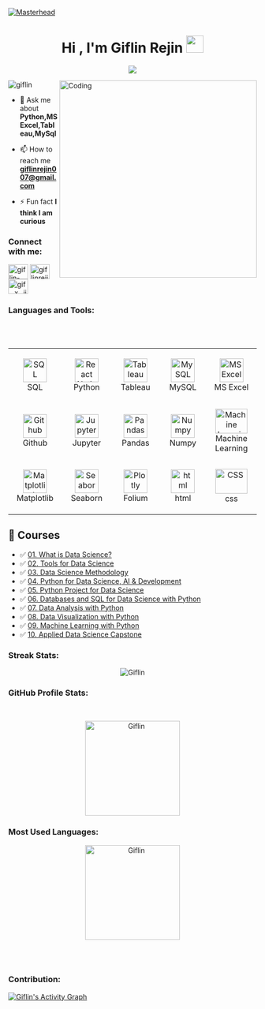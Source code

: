 [![Masterhead](https://blog.pixentia.com/hs-fs/hubfs/The-Essential-Step-for-People-Analytics.jpg?width=1750&name=The-Essential-Step-for-People-Analytics.jpg)](https://giflin.io)
<h1 align="center">Hi , I'm Giflin Rejin <img src="https://media.giphy.com/media/hvRJCLFzcasrR4ia7z/giphy.gif" width="35"></h1>
<p align="center">
 <a href="https://github.com/DenverCoder1/readme-typing-svg"><img src="https://readme-typing-svg.herokuapp.com?lines=Data%20Analyst;Always%20Learning%20New%20Things&center=true&width=500&height=50&font=georgia"></a>
</p>
<img align="right" alt="Coding" width="400" src="https://cdn.dribbble.com/users/1523313/screenshots/13671653/media/7c52f9d4b1117aa12f3bf9f9c3b9e1aa.gif">

<p align="left"> <img src="https://komarev.com/ghpvc/?username=giflin&label=Profile%20views&color=0e75b6&style=flat" alt="giflin" /> </p>

- 💬 Ask me about **Python,MS Excel,Tableau,MySql**

- 📫 How to reach me **giflinrejin007@gmail.com**

- ⚡ Fun fact **I think I am curious**





<h3 align="left">Connect with me:</h3>
<p align="left">

<a href="https://linkedin.com/in/giflin-rejin-b8984025b" target="blank"><img align="center" src="https://www.svgrepo.com/show/448234/linkedin.svg" alt="giflin-rejin-b8984025b" height="30" width="40" /></a>
<a href="https://kaggle.com/giflinrejin" target="blank"><img align="center" src="https://www.svgrepo.com/show/349422/kaggle.svg" alt="giflinrejin" height="30" width="40" /></a>
<a href="https://instagram.com/gif._x_.jinn" target="blank"><img align="center" src="https://www.svgrepo.com/show/452229/instagram-1.svg" alt="gif._x_.jinn" height="30" width="40" /></a>

</p>






<h3 align="left">Languages and Tools:</h3>
<p align="left"> 
<table align= "center">
  <tr>
     <td align="center" width="140" height="112.43">
      <a href="#macropower-tech" >
        <img src="https://www.svgrepo.com/show/331760/sql-database-generic.svg" width="48" height="48" alt="SQL" />
      </a>
      <br>SQL
    </td>
    <td align="center"  width="140" height="112.43">
      <a href="#macropower-tech" >
        <img src="https://www.svgrepo.com/show/452091/python.svg" width="48" height="48" alt="React Native" />
      </a>
      <br>Python
    </td>
    <td align="center"  width="140" height="112.43">
      <a href="#macropower-tech">
        <img src="https://www.svgrepo.com/show/354428/tableau-icon.svg" width="48" height="48" alt="Tableau" />
      </a>
      <br>Tableau
    </td>
    <td align="center"  width="140" height="112.43">
      <a href="#macropower-tech">
        <img src="https://www.svgrepo.com/show/303251/mysql-logo.svg" width="48" height="48" alt="MySQL" />
      </a>
      <br>MySQL
    </td>
    <td align="center"  width="140" height="112.43">
      <a href="#macropower-tech">
        <img src="https://www.svgrepo.com/show/452066/ms-excel.svg" width="48" height="48" alt="MS Excel" />
      </a>
      <br>MS Excel
    </td>
    <tr>
     <td align="center" width="140" height="112.43">
      <a href="#macropower-tech">
        <img src="https://www.svgrepo.com/show/475654/github-color.svg" width="48" height="48" alt="Github" />
      </a>
      <br>Github
    </td>
    <td align="center"  width="140" height="112.43">
      <a href="#macropower-tech">
        <img src="https://cdn.iconscout.com/icon/free/png-512/free-jupyter-3628867-3030007.png?f=avif&w=512" width="48" height="48" alt="Jupyter" />
      </a>
      <br>Jupyter
    </td>
    </br>
    <td align="center"  width="140" height="112.43">
      <a href="#macropower-tech">
        <img src="https://seeklogo.com/images/P/pandas-logo-776F6D45BB-seeklogo.com.png" width="48" height="48" alt="Pandas" />
      </a>
      <br>Pandas
    </td>
    <td align="center"  width="140" height="112.43">
      <a href="#macropower-tech">
        <img src="https://www.svgrepo.com/show/373938/numpy.svg" width="48" height="48" alt="Numpy" />
      </a>
      <br>Numpy
    </td>
    <td align="center"  width="140" height="112.43">
      <a href="#macropower-tech">
        <img src="https://upload.wikimedia.org/wikipedia/commons/d/d5/Hey_Machine_Learning_Logo.png?20180611150542" width="65" height="50" alt="Machine Learning" />
      </a>
      <br>Machine Learning
    </td>
   </tr>
     <tr>
     <td align="center" width="140" height="112.43">
      <a href="#macropower-tech">
        <img src="https://seeklogo.com/images/M/matplotlib-logo-7676870AC0-seeklogo.com.png" width="48" height="48" alt="Matplotlib" />
      </a>
      <br>Matplotlib
    </td>
    <td align="center"  width="140" height="112.43">
      <a href="#macropower-tech">
        <img src="https://seeklogo.com/images/S/seaborn-logo-244EB2DEC5-seeklogo.com.png" width="48" height="48" alt="Seaborn" />
      </a>
      <br>Seaborn
    </td>
    </br>
    <td align="center"  width="140" height="112.43">
      <a href="#macropower-tech">
        <img src="https://upload.wikimedia.org/wikipedia/commons/0/03/Plotly_logo.png" width="48" height="48" alt="Plotly" />
      </a>
      <br>Folium
    </td>
    <td align="center"  width="140" height="112.43">
      <a href="#macropower-tech">
        <img src="https://www.svgrepo.com/show/452228/html-5.svg" width="48" height="48" alt="html" />
      </a>
      <br>html
    </td>
    <td align="center"  width="140" height="112.43">
      <a href="#macropower-tech">
        <img src="https://www.svgrepo.com/show/452185/css-3.svg" width="65" height="50" alt="CSS" />
      </a>
      <br>css
    </td>
   </tr>
  </tr>
  
</table>


## 📑 Courses
- :white_check_mark: [01. What is Data Science?](https://github.com/Giflin/IBM-Data-Science-Professional-Certificate/tree/master/01.What%20is%20Data%20Science)
- :white_check_mark: [02. Tools for Data Science](https://github.com/Giflin/IBM-Data-Science-Professional-Certificate/tree/master/02.Tools%20for%20Data%20Science)
- :white_check_mark: [03. Data Science Methodology](https://github.com/Giflin/IBM-Data-Science-Professional-Certificate/tree/master/03.Data%20Science%20Methodology)
- :white_check_mark: [04. Python for Data Science, AI & Development](https://github.com/Giflin/IBM-Data-Science-Professional-Certificate/tree/master/04.Python%20for%20Data%20Science%2C%20AI%20%26%20Development)
- :white_check_mark: [05. Python Project for Data Science](https://github.com/Giflin/IBM-Data-Science-Professional-Certificate/tree/master/05.Python%20Project%20for%20Data%20Science)
- :white_check_mark: [06. Databases and SQL for Data Science with Python](https://github.com/Giflin/IBM-Data-Science-Professional-Certificate/tree/master/06.Databases%20and%20SQL%20for%20Data%20Science%20with%20Python)
- :white_check_mark: [07. Data Analysis with Python](https://github.com/Giflin/IBM-Data-Science-Professional-Certificate/tree/master/07.Data%20Analysis%20with%20Python)
- :white_check_mark: [08. Data Visualization with Python](https://github.com/Giflin/IBM-Data-Science-Professional-Certificate/tree/master/08.Data%20Visualization%20with%20Python)
- :white_check_mark: [09. Machine Learning with Python](https://github.com/Giflin/IBM-Data-Science-Professional-Certificate/tree/master/09.Machine%20Learning%20with%20Python)
- :white_check_mark: [10. Applied Data Science Capstone](https://github.com/Giflin/IBM-Data-Science-Professional-Certificate/tree/master/10.Applied%20Data%20Science%20Capstone)




<h3 align="left">Streak Stats:</h3>
<p align="left">
<p align="center"><img align="center" src="https://github-readme-streak-stats.herokuapp.com/?user=Giflin&theme=algolia" alt="Giflin" /></p>
<h3 align="left">GitHub Profile Stats:</h3>
<p align="left">
<br/>
  <p align="center">
    <a href="https://github.com/Giflin"><img align="center" src="https://github-readme-stats.vercel.app/api?username=Giflin&show_icons=true&locale=en&theme=algolia" alt="Giflin" height="192px"/></a></p>
<h3 align="left"> Most Used Languages:</h3>
<p align="left">
	<p  align="center">
	  <a href="https://github.com/Giflin"><img align="center" src="https://github-readme-stats.vercel.app/api/top-langs?username=Giflin&show_icons=true&locale=en&layout=compact&theme=algolia" alt="Giflin" height="192px"/></a>
	</p>
  <br/>
 <br/>
 <h3 align="left"> Contribution:</h3>
<p align="left">
	<a href="https://github.com/Giflin"><img alt="Giflin's Activity Graph" src="https://github-readme-activity-graph.vercel.app/graph?username=Giflin&custom_title=Giflin's%20Contribution%20Graph&theme=react-dark" /></a>
  <br/>



